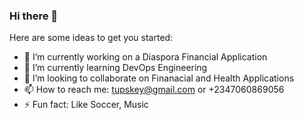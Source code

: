 ### Hi there 👋

Here are some ideas to get you started:

- 🔭 I’m currently working on a Diaspora Financial Application 
- 🌱 I’m currently learning DevOps Engineering
- 👯 I’m looking to collaborate on Finanacial and Health Applications
- 📫 How to reach me: tupskey@gmail.com or +2347060869056
- ⚡ Fun fact: Like Soccer, Music

